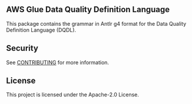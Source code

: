 ## AWS Glue Data Quality Definition Language

This package contains the grammar in Antlr g4 format for the Data Quality Definition Language (DQDL).

## Security

See [CONTRIBUTING](CONTRIBUTING.md#security-issue-notifications) for more information.

## License

This project is licensed under the Apache-2.0 License.
